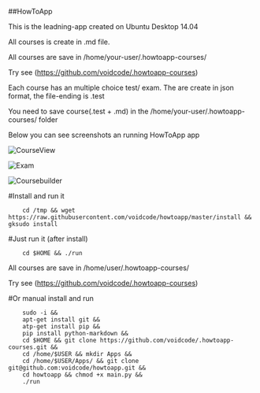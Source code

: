 ##HowToApp

This is the leadning-app created on Ubuntu Desktop 14.04

All courses is create in .md file. 

All courses are save in /home/your-user/.howtoapp-courses/ 

Try see (https://github.com/voidcode/.howtoapp-courses)

Each course has an multiple choice test/ exam.
The are create in json format, the file-ending is .test

You need to save course(.test + .md) in the /home/your-user/.howtoapp-courses/ folder

Below you can see screenshots an running HowToApp app

![CourseView](https://raw.githubusercontent.com/voidcode/howtoapp/master/PR/HowToApp_001.png)

![Exam](https://raw.githubusercontent.com/voidcode/howtoapp/master/PR/HowToApp_002.png)

![Coursebuilder](https://raw.githubusercontent.com/voidcode/howtoapp/master/PR/HowToApp_003.png)

#Install and run it
```
    cd /tmp && wget https://raw.githubusercontent.com/voidcode/howtoapp/master/install && gksudo install
```

#Just run it (after install)
```
    cd $HOME && ./run
```

All courses are save in /home/user/.howtoapp-courses/ 

Try see (https://github.com/voidcode/.howtoapp-courses)

#Or manual install and run
```
    sudo -i &&
    apt-get install git &&
    atp-get install pip &&
    pip install python-markdown &&
    cd $HOME && git clone https://github.com/voidcode/.howtoapp-courses.git &&
    cd /home/$USER && mkdir Apps &&
    cd /home/$USER/Apps/ && git clone git@github.com:voidcode/howtoapp.git &&
    cd howtoapp && chmod +x main.py &&
    ./run
```